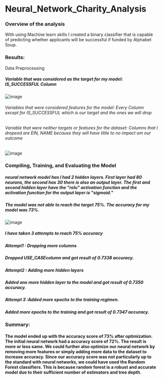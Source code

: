 # Neural_Network_Charity_Analysis

### Overview of the analysis
With using Machine learn skills I created a binary classifier that is capable of predicting whether applicants will be successful if funded by Alphabet Soup.

### Results:
Data Preprocessing
##### Variable that was considered as the target for my model: IS_SUCCESSFUL Column
![image](https://user-images.githubusercontent.com/100485119/178125438-88988e07-7245-4570-afe3-89c36f6f02c4.png)

###### Variables that were considered features for the model: Every Column except for IS_SUCCESSFUL which is our target and the ones we will drop
###### Variable that were neither targets or features for the dataset: Columns that I dropeed are EIN, NAME because they will have little to no impact om our outcome
![image](https://user-images.githubusercontent.com/100485119/178125445-f73f3aba-1ad9-48b9-8f7d-390f90e380f2.png)

### Compiling, Training, and Evaluating the Model
 ##### neural network model has I had 2 hidden layers. First layer had 80 neurons, the second has 30 there is also an output layer. The first and second hidden layer have the "relu" activation function and the activation function for the output layer is "sigmoid."
 ##### The model was not able to reach the target 75%. The accuracy for my model was 73%.
 ![image](https://user-images.githubusercontent.com/100485119/178125463-b52b4397-ad4f-487b-a034-53dd9d79fe0c.png)

 ##### I have taken 3 attempts to reach 75% accuracy
 ##### Attempt1 : Dropping more columns
 ##### Dropped USE_CASEcolumn and got result of  0.7338 accuracy.
 ##### Attempt2 : Adding more hidden layers
 ##### Added one more hidden layer to the model and got result of  0.7350 accuracy.
 ##### Attempt 3 :Added more epochs to the training regimen.
 ##### Added more epochs to the training and got result of 0.7347 accuracy.
### Summary:
#### The model ended up with the accuracy score of 73% after optimization. The initial neural network had a accuracy score of 72%. The result is more or less same. We could further also optimize our neural network by removing more features or simply adding more data to the dataset to increase accuracy. Since our accuracy score was not particularly up to the standard with neural networks, we could have used the Random Forest classifiers. This is because random forest is a robust and accurate model due to their sufficient number of estimators and tree depth. 
 
